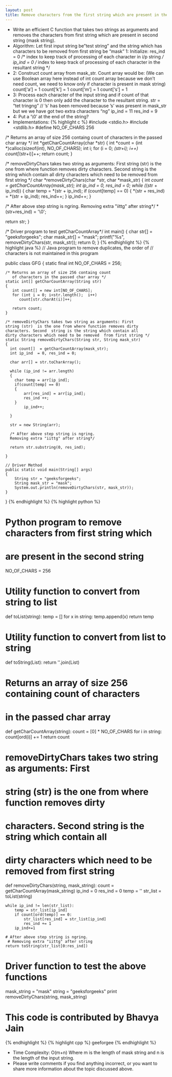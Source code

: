 ```yaml
---
layout: post
title: Remove characters from the first string which are present in the second string
---
```

* Write an efficient C function that takes two strings as arguments and removes the characters from first string which are present in second string (mask string).
* Algorithm: Let first input string be”test string” and the string which has characters to be removed from first string be “mask” 1: Initialize: res_ind = 0 /* index to keep track of processing of each character in i/p string */ ip_ind = 0 /* index to keep track of processing of each character in the resultant string */
* 2: Construct count array from mask_str. Count array would be: (We can use Boolean array here instead of int count array because we don’t need count, we need to know only if character is present in mask string) count[‘a’] = 1 count[‘k’] = 1 count[‘m’] = 1 count[‘s’] = 1
* 3: Process each character of the input string and if count of that character is 0 then only add the character to the resultant string. str = “tet tringng” // ’s’ has been removed because ’s’ was present in mask_str but we we have got two extra characters “ng” ip_ind = 11 res_ind = 9
* 4: Put a ‘\0′ at the end of the string?
* Implementations:
{% highlight c %}
#include <stdio.h>
#include <stdlib.h>
#define NO_OF_CHARS 256

/* Returns an array of size 256 containg count
   of characters in the passed char array */
int *getCharCountArray(char *str)
{
   int *count = (int *)calloc(sizeof(int), NO_OF_CHARS);
   int i;
   for (i = 0; *(str+i);  i++)
      count[*(str+i)]++;
   return count;
}

/* removeDirtyChars takes two string as arguments: First
string (str)  is the one from where function removes dirty
characters. Second  string is the string which contain all
dirty characters which need to be removed  from first string */
char *removeDirtyChars(char *str, char *mask_str)
{
  int *count  = getCharCountArray(mask_str);
  int ip_ind  = 0, res_ind = 0;
  while (*(str + ip_ind))
  {
    char temp = *(str + ip_ind);
    if (count[temp] == 0)
    {
        *(str + res_ind) = *(str + ip_ind);
        res_ind++;
    }
    ip_ind++;
  }    

  /* After above step string is ngring. 
    Removing extra "iittg" after string*/
  *(str+res_ind) = '\0';    

  return str;
}

/* Driver program to test getCharCountArray*/
int main()
{
    char str[]         = "geeksforgeeks";
    char mask_str[]  = "mask";
    printf("%s", removeDirtyChars(str, mask_str));
    return 0;
}
{% endhighlight %}
{% highlight java %}
// Java program to remove duplicates, the order of
// characters is not maintained in this program

public class GFG 
{
    static final int NO_OF_CHARS = 256;
    
    /* Returns an array of size 256 containg count
       of characters in the passed char array */
    static int[] getCharCountArray(String str)
    {
       int count[] = new int[NO_OF_CHARS];
       for (int i = 0; i<str.length();  i++)
          count[str.charAt(i)]++;
       
       return count;
    }
    
    /* removeDirtyChars takes two string as arguments: First
    string (str)  is the one from where function removes dirty
    characters. Second  string is the string which contain all
    dirty characters which need to be removed  from first string */
    static String removeDirtyChars(String str, String mask_str)
    {
      int count[]  = getCharCountArray(mask_str);
      int ip_ind  = 0, res_ind = 0;
      
      char arr[] = str.toCharArray();
      
      while (ip_ind != arr.length)
      {
        char temp = arr[ip_ind];
        if(count[temp] == 0)
        {
            arr[res_ind] = arr[ip_ind];
            res_ind ++;
        }
            ip_ind++;
        
      }    

      str = new String(arr);
      
      /* After above step string is ngring. 
      Removing extra "iittg" after string*/
      
      return str.substring(0, res_ind);
      
    }
    
    // Driver Method
    public static void main(String[] args)
    {
        String str = "geeksforgeeks";
        String mask_str = "mask";
        System.out.println(removeDirtyChars(str, mask_str));
    }
}
{% endhighlight %}
{% highlight python %}
# Python program to remove characters from first string which
# are present in the second string
NO_OF_CHARS = 256

# Utility function to convert from string to list
def toList(string):
    temp = []
    for x in string:
        temp.append(x)
    return temp

# Utility function to convert from list to string
def toString(List):
    return ''.join(List)

# Returns an array of size 256 containing count of characters
# in the passed char array
def getCharCountArray(string):
    count = [0] * NO_OF_CHARS
    for i in string:
        count[ord(i)] += 1
    return count

# removeDirtyChars takes two string as arguments: First
# string (str)  is the one from where function removes dirty
# characters. Second  string is the string which contain all
# dirty characters which need to be removed  from first string
def removeDirtyChars(string, mask_string):
    count = getCharCountArray(mask_string)
    ip_ind = 0
    res_ind = 0
    temp = ''
    str_list = toList(string)

    while ip_ind != len(str_list):
        temp = str_list[ip_ind]
        if count[ord(temp)] == 0:
            str_list[res_ind] = str_list[ip_ind]
            res_ind += 1
        ip_ind+=1

    # After above step string is ngring.
     # Removing extra "iittg" after string
    return toString(str_list[0:res_ind])

# Driver function to test the above functions
mask_string = "mask"
string = "geeksforgeeks"
print removeDirtyChars(string, mask_string)

# This code is contributed by Bhavya Jain
{% endhighlight %}
{% highlight cpp %}
geeforgee
{% endhighlight %}
* Time Complexity: O(m+n) Where m is the length of mask string and n is the length of the input string.
* Please write comments if you find anything incorrect, or you want to share more information about the topic discussed above.

